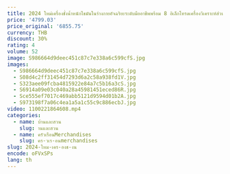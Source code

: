 ```yaml
---
title: 2024 ใหม่เครื่องชั่งน้ำหนักไขมันในร่างกายอัจฉริยะระดับมืออาชีพพร้อม 8 อิเล็กโทรดเครื่องวิเคราะห์ส่วนประกอบของร่างกายเครื่องชั่งน้ำหนักความต้านทานทางชีวภาพเครื่องชั่งน้ำหนักลดน้ำหนักเครื่องออกกำลังกาย
price: '4799.03'
price_original: '6855.75'
currency: THB
discount: 30%
rating: 4
volume: 52
image: S986664d9deec451c87c7e338a6c599cfS.jpg
images:
  - S986664d9deec451c87c7e338a6c599cfS.jpg
  - S08d4c2ff31454d7293d6a2c58a938fd1V.jpg
  - S323aee09fcba4815922e84a7c5b16a3cS.jpg
  - S6914a09e03c040a28a45981451eced86R.jpg
  - Sce555ef7017c469abb5121d9594d01b2A.jpg
  - S973198f7a06c4ea1a5a1c55c9c886ecbJ.jpg
video: 1100221864608.mp4
categories:
  - name: บ้านและสวน
    slug: านและสวน
  - name: ครัวเรือนMerchandises
    slug: คร-วเร-อนmerchandises
slug: 2024-ใหม-เคร-องช-งน
encode: oFVxSPs
lang: th
---
```

  